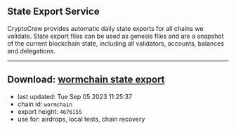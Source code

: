 ## State Export Service
CryptoCrew provides automatic daily state exports for all chains we validate. State export files can be used as genesis files and are a snapshot of the current blockchain state, including all validators, accounts, balances and delegations.

---
**Download: [wormchain state export](https://dl.ccvalidators.com/SERVICE/wormchain/wormchain_export_4676155.json)**
---

- last updated: Tue Sep 05 2023 11:25:37
- chain id: `wormchain`
- export height: `4676155`
- use for: airdrops, local tests, chain recovery
